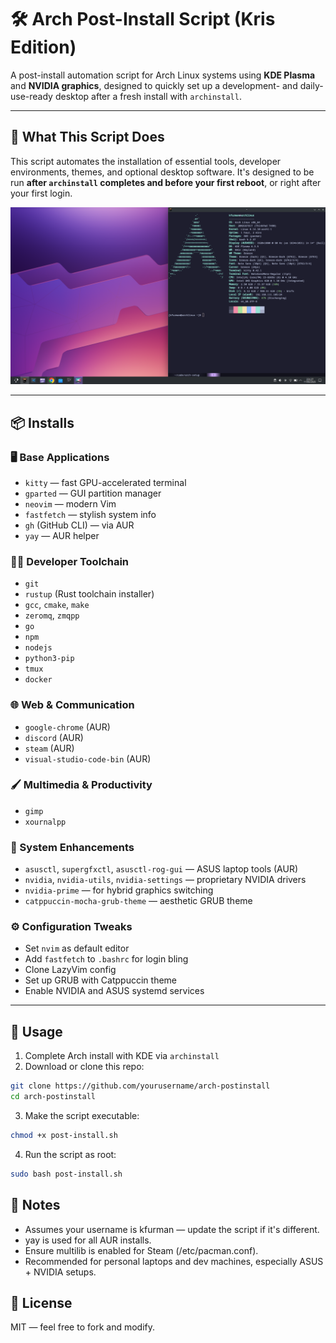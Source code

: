 # 🛠️ Arch Post-Install Script (Kris Edition)

A post-install automation script for Arch Linux systems using **KDE Plasma** and **NVIDIA graphics**, designed to quickly set up a development- and daily-use-ready desktop after a fresh install with `archinstall`.

---

## 🚀 What This Script Does

This script automates the installation of essential tools, developer environments, themes, and optional desktop software. It's designed to be run **after `archinstall` completes and before your first reboot**, or right after your first login.

![screenshot](screenshot.png)

---

## 📦 Installs

### 🖥️ Base Applications
- `kitty` — fast GPU-accelerated terminal
- `gparted` — GUI partition manager
- `neovim` — modern Vim
- `fastfetch` — stylish system info
- `gh` (GitHub CLI) — via AUR
- `yay` — AUR helper

### 🧑‍💻 Developer Toolchain
- `git`
- `rustup` (Rust toolchain installer)
- `gcc`, `cmake`, `make`
- `zeromq`, `zmqpp`
- `go`
- `npm`
- `nodejs`
- `python3-pip`
- `tmux`
- `docker`

### 🌐 Web & Communication
- `google-chrome` (AUR)
- `discord` (AUR)
- `steam` (AUR)
- `visual-studio-code-bin` (AUR)

### 🖌️ Multimedia & Productivity
- `gimp`
- `xournalpp`

### 🧰 System Enhancements
- `asusctl`, `supergfxctl`, `asusctl-rog-gui` — ASUS laptop tools (AUR)
- `nvidia`, `nvidia-utils`, `nvidia-settings` — proprietary NVIDIA drivers
- `nvidia-prime` — for hybrid graphics switching
- `catppuccin-mocha-grub-theme` — aesthetic GRUB theme

### ⚙️ Configuration Tweaks
- Set `nvim` as default editor
- Add `fastfetch` to `.bashrc` for login bling
- Clone LazyVim config
- Set up GRUB with Catppuccin theme
- Enable NVIDIA and ASUS systemd services

---

## 📜 Usage

1. Complete Arch install with KDE via `archinstall`
2. Download or clone this repo:
```bash
git clone https://github.com/yourusername/arch-postinstall
cd arch-postinstall
```
3. Make the script executable:
```bash
chmod +x post-install.sh
```

4. Run the script as root:
```bash
sudo bash post-install.sh
```

## 🧠 Notes
- Assumes your username is kfurman — update the script if it's different.
- yay is used for all AUR installs.
- Ensure multilib is enabled for Steam (/etc/pacman.conf).
- Recommended for personal laptops and dev machines, especially ASUS + NVIDIA setups.

## 🐧 License
MIT — feel free to fork and modify.
